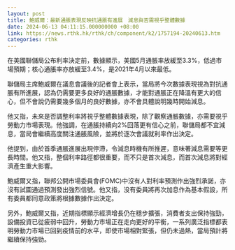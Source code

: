 ```yaml
---
layout: post
title: 鮑威爾：最新通脹表現反映抗通脹有進展　減息與否需視乎整體數據
date: 2024-06-13 04:11:15.000000000 +08:00
link: https://news.rthk.hk/rthk/ch/component/k2/1757194-20240613.htm
categories: rthk
---
```


在美國聯儲局公布利率決定前，數據顯示，美國5月通脹率放緩至3.3%，低過市場預期；核心通脹率亦放緩至3.4%，是2021年4月以來最低。

聯儲局主席鮑威爾在議息會議後的記者會上表示，當局將今次數據表現視為對抗通脹有所進展，認為仍需要更多良好的通脹數據，才能對通脹正在降溫有更大的信心，但不會說仍需要幾多個月的良好數據，亦不會具體說明幾時開始減息。

他又指，未來是否調整利率將視乎整體數據表現，除了觀察通脹數據，亦需要視乎勞動力市場表現。他強調，在通脹持續向2%回落更有信心之前，聯儲局都不宜減息，當局會繼續高度關注通脹風險，並將於逐次會議就利率作出決定。

他提到，由於首季通脹進展出現停滯，令減息時機有所推遲，意味著減息需要等更長時間。他又指，整個利率路徑都很重要，而不只是首次減息，而首次減息將對經濟產生重大影響。

鮑威爾又指，聯邦公開市場委員會(FOMC)中沒有人對利率預測作出強烈承諾，亦沒有試圖通過預測發出強烈信號。他又指，没有委員將再次加息作為基本假設，所有委員都同意政策將根據數據作出決定。

另外，鮑威爾又指，近期指標顯示經濟增長仍在穩步擴張，消費者支出保持強勁，設備投資已從疲弱中回升，勞動力市場正在走向更好的平衡，一系列廣泛指標都表明勞動力市場已回到疫情前的水平，即使市場相對緊張，但仍未過熱，當局預計將繼續保持強勁。

